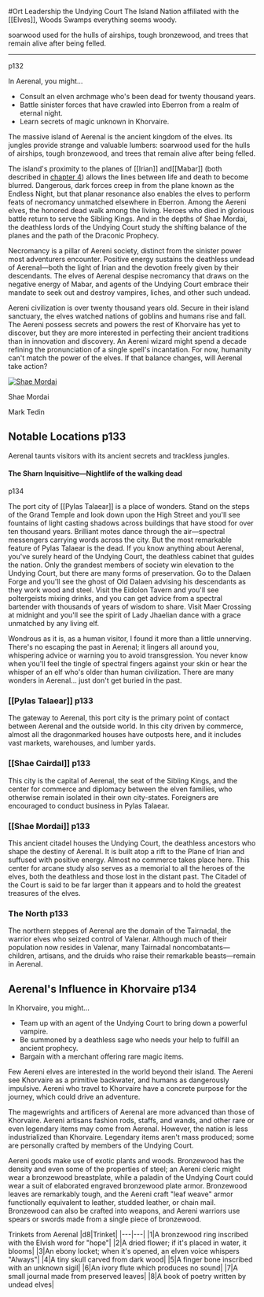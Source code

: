 #Ort 
Leadership the Undying Court
The Island Nation affiliated with the [[Elves]], Woods Swamps everything seems woody.

 soarwood used for the hulls of airships, tough bronzewood, and trees that remain alive after being felled.
___
 p132

In Aerenal, you might...

- Consult an elven archmage who's been dead for twenty thousand years.
- Battle sinister forces that have crawled into Eberron from a realm of eternal night.
- Learn secrets of magic unknown in Khorvaire.

The massive island of Aerenal is the ancient kingdom of the elves. Its jungles provide strange and valuable lumbers: soarwood used for the hulls of airships, tough bronzewood, and trees that remain alive after being felled.

The island's proximity to the planes of [[Irian]] and[[Mabar]] (both described in [chapter 4](https://5e.tools/book.html#ERLW,10)) allows the lines between life and death to become blurred. Dangerous, dark forces creep in from the plane known as the Endless Night, but that planar resonance also enables the elves to perform feats of necromancy unmatched elsewhere in Eberron. Among the Aereni elves, the honored dead walk among the living. Heroes who died in glorious battle return to serve the Sibling Kings. And in the depths of Shae Mordai, the deathless lords of the Undying Court study the shifting balance of the planes and the path of the Draconic Prophecy.

Necromancy is a pillar of Aereni society, distinct from the sinister power most adventurers encounter. Positive energy sustains the deathless undead of Aerenal—both the light of Irian and the devotion freely given by their descendants. The elves of Aerenal despise necromancy that draws on the negative energy of Mabar, and agents of the Undying Court embrace their mandate to seek out and destroy vampires, liches, and other such undead.

Aereni civilization is over twenty thousand years old. Secure in their island sanctuary, the elves watched nations of goblins and humans rise and fall. The Aereni possess secrets and powers the rest of Khorvaire has yet to discover, but they are more interested in perfecting their ancient traditions than in innovation and discovery. An Aereni wizard might spend a decade refining the pronunciation of a single spell's incantation. For now, humanity can't match the power of the elves. If that balance changes, will Aerenal take action?

[![Shae Mordai](https://5e.tools/img/book/ERLW/084-2-14.webp)](https://5e.tools/img/book/ERLW/084-2-14.webp "Shae Mordai. Art credit: Mark Tedin")

Shae Mordai

Mark Tedin

## Notable Locations p133

Aerenal taunts visitors with its ancient secrets and trackless jungles.

#### The Sharn Inquisitive—Nightlife of the walking dead

p134

The port city of [[Pylas Talaear]] is a place of wonders. Stand on the steps of the Grand Temple and look down upon the High Street and you'll see fountains of light casting shadows across buildings that have stood for over ten thousand years. Brilliant motes dance through the air—spectral messengers carrying words across the city. But the most remarkable feature of Pylas Talaear is the dead. If you know anything about Aerenal, you've surely heard of the Undying Court, the deathless cabinet that guides the nation. Only the grandest members of society win elevation to the Undying Court, but there are many forms of preservation. Go to the Dalaen Forge and you'll see the ghost of Old Dalaen advising his descendants as they work wood and steel. Visit the Eidolon Tavern and you'll see poltergeists mixing drinks, and you can get advice from a spectral bartender with thousands of years of wisdom to share. Visit Maer Crossing at midnight and you'll see the spirit of Lady Jhaelian dance with a grace unmatched by any living elf.

Wondrous as it is, as a human visitor, I found it more than a little unnerving. There's no escaping the past in Aerenal; it lingers all around you, whispering advice or warning you to avoid transgression. You never know when you'll feel the tingle of spectral fingers against your skin or hear the whisper of an elf who's older than human civilization. There are many wonders in Aerenal... just don't get buried in the past.

### [[Pylas Talaear]] p133

The gateway to Aerenal, this port city is the primary point of contact between Aerenal and the outside world. In this city driven by commerce, almost all the dragonmarked houses have outposts here, and it includes vast markets, warehouses, and lumber yards.

### [[Shae Cairdal]] p133

This city is the capital of Aerenal, the seat of the Sibling Kings, and the center for commerce and diplomacy between the elven families, who otherwise remain isolated in their own city-states. Foreigners are encouraged to conduct business in Pylas Talaear.

### [[Shae Mordai]] p133

This ancient citadel houses the Undying Court, the deathless ancestors who shape the destiny of Aerenal. It is built atop a rift to the Plane of Irian and suffused with positive energy. Almost no commerce takes place here. This center for arcane study also serves as a memorial to all the heroes of the elves, both the deathless and those lost in the distant past. The Citadel of the Court is said to be far larger than it appears and to hold the greatest treasures of the elves.

### The North p133

The northern steppes of Aerenal are the domain of the Tairnadal, the warrior elves who seized control of Valenar. Although much of their population now resides in Valenar, many Tairnadal noncombatants—children, artisans, and the druids who raise their remarkable beasts—remain in Aerenal.

## Aerenal's Influence in Khorvaire p134

In Khorvaire, you might...

- Team up with an agent of the Undying Court to bring down a powerful vampire.
- Be summoned by a deathless sage who needs your help to fulfill an ancient prophecy.
- Bargain with a merchant offering rare magic items.

Few Aereni elves are interested in the world beyond their island. The Aereni see Khorvaire as a primitive backwater, and humans as dangerously impulsive. Aereni who travel to Khorvaire have a concrete purpose for the journey, which could drive an adventure.

The magewrights and artificers of Aerenal are more advanced than those of Khorvaire. Aereni artisans fashion rods, staffs, and wands, and other rare or even legendary items may come from Aerenal. However, the nation is less industrialized than Khorvaire. Legendary items aren't mass produced; some are personally crafted by members of the Undying Court.

Aereni goods make use of exotic plants and woods. Bronzewood has the density and even some of the properties of steel; an Aereni cleric might wear a bronzewood breastplate, while a paladin of the Undying Court could wear a suit of elaborated engraved bronzewood plate armor. Bronzewood leaves are remarkably tough, and the Aereni craft "leaf weave" armor functionally equivalent to leather, studded leather, or chain mail. Bronzewood can also be crafted into weapons, and Aereni warriors use spears or swords made from a single piece of bronzewood.

Trinkets from Aerenal
|d8|Trinket|
|---|---|
|1|A bronzewood ring inscribed with the Elvish word for "hope"|
|2|A dried flower; if it's placed in water, it blooms|
|3|An ebony locket; when it's opened, an elven voice whispers "Always"|
|4|A tiny skull carved from dark wood|
|5|A finger bone inscribed with an unknown sigil|
|6|An ivory flute which produces no sound|
|7|A small journal made from preserved leaves|
|8|A book of poetry written by undead elves|